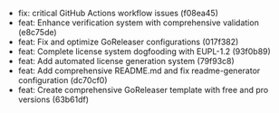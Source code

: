 * fix: critical GitHub Actions workflow issues (f08ea45)
* feat: Enhance verification system with comprehensive validation (e8c75de)
* feat: Fix and optimize GoReleaser configurations (017f382)
* feat: Complete license system dogfooding with EUPL-1.2 (93f0b89)
* feat: Add automated license generation system (79f93c8)
* feat: Add comprehensive README.md and fix readme-generator configuration (dc70cf0)
* feat: Create comprehensive GoReleaser template with free and pro versions (63b61df)